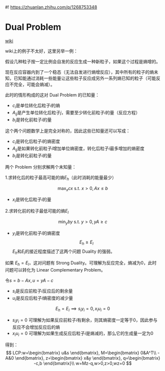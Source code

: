 #! https://zhuanlan.zhihu.com/p/1268753348
# Dual Problem
[wiki](https://en.wikipedia.org/wiki/Dual_linear_program)

wiki上的例子不太好，这里另举一例：

假设几种粒子按一定比例会自发的反应生成一种新粒子，如果这个过程是熵增的。

现在反应容器内到了一个稳态（无法自发进行熵增反应），其中所有的粒子的熵未知，已知能通过消耗一些能量让这些粒子反应成另外一系列熵已知的粒子（可能反应不完全，可能会熵减）。

此时的情形构成的这对 Dual Problem 的已知量：
- $c_i$是单位转化后粒子$i$的熵
- $A_{ij}$是产生单位转化后粒子$j$，需要至少转化前粒子$i$的量（反应方程）
- $b_i$是转化前粒子$i$的量

这个两个问题数学上是完全对称的，因此这些已知量还可以写成：
- $c_i$是转化后粒子$i$的熵密度
- $A_{ij}$是如果转化前粒子$i$增加单位熵密度，转化后粒子$i$最多增加的熵密度
- $b_i$是转化前粒子$i$的量

两个 Problem 分别求解两个未知量：

1.求转化后的粒子最高可能的熵$E_h$（此时消耗的能量最少）

$$\max_x{cx}\text{ s.t. }x>0,Ax\le b$$
- $x_i$是转化后粒子$i$的量

2.求转化前的粒子最低可能的熵$E_l$

$$\min_y{by}\text{ s.t. }y>0,yA\ge c$$
- $y_i$是转化前粒子$i$的熵密度
$$E_h\ge E_l$$
$E_h$和$E_l$的接近程度描述了这两个问题 Duality 的强弱。

如果 $E_h=E_l$，这对问题有 Strong Duality。可理解为反应完全，熵减为0，此时问题可以转化为 Linear Complementary Problem。 

令$s=b-Ax,u=yA-c$
- $s_i$是反应前粒子$i$反应后的剩余量
- $u_i$是反应后粒子$i$熵密度的减少量

$$E_h=E_l\implies s_i y_i=0,x_i u_i=0$$
- $s_i y_i=0$ 可理解为如果反应前粒子$i$有剩余，则其熵密度一定等于0，因此参与反应不会增加反应后的熵
- $x_i u_i=0$ 可理解为如果生成反应后粒子$i$是熵减的，那么它的生成量一定为0

得到：
$$
LCP:w=\begin{bmatrix}
    u&s
\end{bmatrix},
M=\begin{bmatrix}
    0&A^T\\
    -A&0
\end{bmatrix},
z=\begin{bmatrix}
    x&y
\end{bmatrix},
q=\begin{bmatrix}
    -c,b
\end{bmatrix}\\
w=Mz-q,w>0,z>0,wz=0
$$






